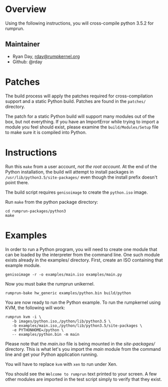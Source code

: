 Overview
========

Using the following instructions, you will cross-compile python 3.5.2 for rumprun.

Maintainer
----------

* Ryan Day, rday@rumpkernel.org
* Github: @rday


Patches
=======

The build process will apply the patches required for cross-compilation support
and a static Python build. Patches are found in the `patches/` directory.

The patch for a static Python build will support many modules out of the box,
but not everything. If you have an ImportError while trying to import a module
you feel should exist, please examine the `build/Modules/Setup` file to make
sure it is compiled into Python.


Instructions
============

Run this `make` from a user account, *not the root account*. At the end of the
Python installation, the build will attempt to install packages in `/usr/lib/python3.5/site-packages/`
even though the install prefix doesn't point there.

The build script requires `genisoimage` to create the `python.iso` image.

Run `make` from the python package directory:

```
cd rumprun-packages/python3
make
```

Examples
========

In order to run a Python program, you will need to create one module that can be loaded by the
interpreter from the command line. One such module exists already in the examples/ directory. First, 
create an ISO containing that example module.

```
genisoimage -r -o examples/main.iso examples/main.py
```

Now you must bake the rumprun unikernel.

```
rumprun-bake hw_generic examples/python.bin build/python 
```

You are now ready to run the Python example. To run the rumpkernel using KVM, the following will work:

```
rumprun kvm -i \
   -b images/python.iso,/python/lib/python3.5 \
   -b examples/main.iso,/python/lib/python3.5/site-packages \
   -e PYTHONHOME=/python \
   -- examples/python.bin -m main
```

Please note that the *main.iso* file is being mounted in the *site-packages/* directory. This 
is what let's you import the *main* module from the command line and get your Python application
running.

You will have to replace `kvm` with `xen` to run under Xen.

You should see the `Welcome to rumprun` text printed to your screen. A few other modules
are imported in the test script simply to verify that they exist.
